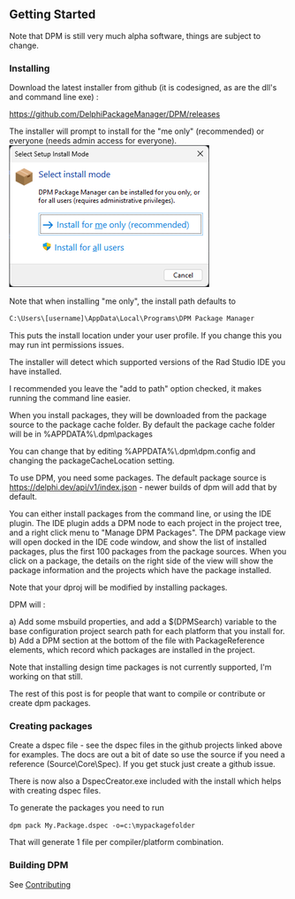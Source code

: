 ## Getting Started

Note that DPM is still very much alpha software, things are subject to change.

### Installing

Download the latest installer from github (it is codesigned, as are the dll's and command line exe) :

https://github.com/DelphiPackageManager/DPM/releases

The installer will prompt to install for the "me only" (recommended) or everyone (needs admin access for everyone).
![Installer mode](../images/installermode.png)

Note that when installing "me only", the install path defaults to

```bat
C:\Users\[username]\AppData\Local\Programs\DPM Package Manager
```

This puts the install location under your user profile. If you change this you may run int permissions issues.

The installer will detect which supported versions of the Rad Studio IDE you have installed.

I recommended you leave the "add to path" option checked, it makes running the command line easier.

When you install packages, they will be downloaded from the package source to the package cache folder. By default the package cache folder will be in %APPDATA%\\.dpm\packages

You can change that by editing %APPDATA%\\.dpm\dpm.config and changing the packageCacheLocation setting.

To use DPM, you need some packages. The default package source is https://delphi.dev/api/v1/index.json - newer builds of dpm will add that by default.


You can either install packages from the command line, or using the IDE plugin. The IDE plugin adds a DPM node to each project in the project tree,
and a right click menu to "Manage DPM Packages". The DPM package view will open docked in the IDE code window, and show the list of installed packages, plus the first 100 packages
from the package sources. When you click on a package, the details on the right side of the view will show the package information and the projects which have the package installed.

Note that your dproj will be modified by installing packages.

DPM will :

a) Add some msbuild properties, and add a $(DPMSearch) variable to the base configuration project search path for each platform that you install for.
b) Add a DPM section at the bottom of the file with PackageReference elements, which record which packages are installed in the project.

Note that installing design time packages is not currently supported, I'm working on that still.

The rest of this post is for people that want to compile or contribute or create dpm packages.

### Creating packages

Create a dspec file - see the dspec files in the github projects linked above for examples. The docs are out a bit of date so use the source if you need a reference (Source\Core\Spec). If you get stuck just create a github issue.

There is now also a DspecCreator.exe included with the install which helps with creating dspec files. 

To generate the packages you need to run

`dpm pack My.Package.dspec -o=c:\mypackagefolder`

That will generate 1 file per compiler/platform combination.

### Building DPM

See [Contributing](../contributing.md)
